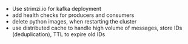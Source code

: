 - Use strimzi.io for kafka deployment
- add health checks for producers and consumers
- delete python images, when restarting the cluster
- use distributed cache to handle high volume of messages, store IDs (deduplication), TTL to expire old IDs
